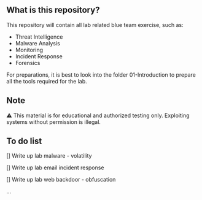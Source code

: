## What is this repository?
This repository will contain all lab related blue team exercise, such as:
- Threat Intelligence
- Malware Analysis
- Monitoring
- Incident Response
- Forensics

For preparations, it is best to look into the folder 01-Introduction to prepare all the tools required for the lab.

## Note
⚠️ This material is for educational and authorized testing only. Exploiting systems without permission is illegal.

## To do list
[] Write up lab malware - volatility

[] Write up lab email incident response

[] Write up lab web backdoor - obfuscation

...
